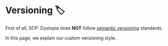# Versioning 🏷️

First of all, SCP: Dystopia does **NOT** follow [semantic versioning](https://semver.org/) standards.

In this page, we explain our custom versioning style.
